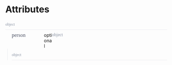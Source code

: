 <div>
    <div>
        <h1>Attributes</h1></div>
    <div>
        <div style="width:100%;height:auto;display:flex;flex-direction:row;flex-wrap:no-wrap;justify-content:flex-start;align-items:flex-start;position:relative;">
            <div style="flex-grow:1;height:auto;width:auto;">
                <div style="width:100%;height:auto;display:flex;flex-direction:row;flex-wrap:no-wrap;justify-content:flex-start;align-items:flex-start;position:relative;">
                    <div style="width:100%;height:auto;display:flex;flex-direction:row;flex-wrap:no-wrap;justify-content:flex-start;align-items:flex-start;position:relative;border-bottom:1px solid #E8EBEE;padding-bottom:8px;padding-left:0px;padding-top:4px;">
                        <div style="flex-grow:1;height:auto;width:auto;">
                            <div style="width:100%;font-family:Source Code Pro;font-weight:regular;font-size:12px;color:#8A93A3;">object</div>
                        </div>
                    </div>
                </div>
                <div style="width:100%;height:auto;display:flex;flex-direction:row;flex-wrap:no-wrap;justify-content:flex-start;align-items:flex-start;position:relative;">
                    <div style="width:100%;height:auto;">
                        <div style="width:100%;height:auto;display:flex;flex-direction:row;flex-wrap:no-wrap;justify-content:flex-start;align-items:flex-start;position:relative;border-bottom:none;padding-top:8px;padding-bottom:8px;">
                            <div style="flex-grow:1;height:auto;width:auto;">
                                <div style="width:100%;height:auto;display:flex;flex-direction:row;flex-wrap:no-wrap;justify-content:flex-start;align-items:flex-start;position:relative;">
                                    <div style="flex-grow:1;height:auto;width:20px;max-width:20px;min-width:20px;">
                                        <div style="width:100%;height:auto;">
                                            <div style="width:100%;height:20px;background-repeat:no-repeat;background-position:left center;background-image:url([object Object]);background-size:12px 7px;"></div>
                                        </div>
                                    </div>
                                    <div style="flex-grow:1;height:auto;width:100px;max-width:100px;min-width:100px;">
                                        <div style="float:left;width:100%;height:auto;font-family:Source Code Pro;font-weight:500;font-size:16px;color:#4C5264;line-height:18px;">person</div>
                                    </div>
                                    <div style="flex-grow:1;height:auto;width:25px;max-width:25px;min-width:25px;">
                                        <div style="float:left;width:100%;height:auto;">
                                            <div class="attributeTooltip"><span class="attributeTooltipText">optional</span></div>
                                        </div>
                                    </div>
                                    <div style="flex-grow:1;height:auto;width:auto;">
                                        <div style="width:100%;font-family:Source Code Pro;font-weight:regular;font-size:14px;color:#8A93A3;">object</div>
                                    </div>
                                </div>
                                <div style="width:auto;height:auto;padding-left:13px;border-left:1px solid #E8EBEE;margin-left:6px;padding-bottom:0px;">
                                    <div style="width:100%;height:auto;display:flex;flex-direction:row;flex-wrap:no-wrap;justify-content:flex-start;align-items:flex-start;position:relative;"><noscript></noscript></div>
                                    <div style="width:100%;height:auto;display:flex;flex-direction:row;flex-wrap:no-wrap;justify-content:flex-start;align-items:flex-start;position:relative;margin-top:8px;">
                                        <div style="width:100%;height:auto;display:flex;flex-direction:row;flex-wrap:no-wrap;justify-content:flex-start;align-items:flex-start;position:relative;">
                                            <div style="flex-grow:1;height:auto;width:auto;">
                                                <div style="width:100%;height:auto;display:flex;flex-direction:row;flex-wrap:no-wrap;justify-content:flex-start;align-items:flex-start;position:relative;">
                                                    <div style="width:100%;height:auto;display:flex;flex-direction:row;flex-wrap:no-wrap;justify-content:flex-start;align-items:flex-start;position:relative;border-bottom:1px solid #E8EBEE;padding-bottom:8px;padding-left:0px;padding-top:4px;">
                                                        <div style="flex-grow:1;height:auto;width:auto;">
                                                            <div style="width:100%;font-family:Source Code Pro;font-weight:regular;font-size:12px;color:#8A93A3;">object</div>
                                                        </div>
                                                    </div>
                                                </div>
                                                <div style="width:100%;height:auto;display:flex;flex-direction:row;flex-wrap:no-wrap;justify-content:flex-start;align-items:flex-start;position:relative;">
                                                    <div style="width:100%;height:auto;"></div>
                                                </div>
                                                <div style="width:100%;height:auto;display:flex;flex-direction:row;flex-wrap:no-wrap;justify-content:flex-start;align-items:flex-start;position:relative;"><noscript></noscript><noscript></noscript></div>
                                            </div>
                                        </div>
                                    </div>
                                </div>
                                <div style="width:100%;height:auto;display:flex;flex-direction:row;flex-wrap:no-wrap;justify-content:flex-start;align-items:flex-start;position:relative;"><noscript></noscript><noscript></noscript></div>
                            </div>
                        </div>
                    </div>
                </div>
                <div style="width:100%;height:auto;display:flex;flex-direction:row;flex-wrap:no-wrap;justify-content:flex-start;align-items:flex-start;position:relative;"><noscript></noscript><noscript></noscript></div>
            </div>
        </div>
    </div>
</div>